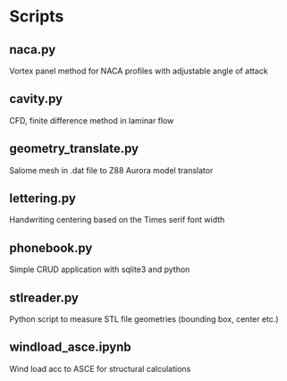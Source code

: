 # Scripts

## naca.py
Vortex panel method for NACA profiles with adjustable angle of attack

## cavity.py
CFD, finite difference method in laminar flow

## geometry_translate.py
Salome mesh in .dat file to Z88 Aurora model translator

## lettering.py
Handwriting centering based on the Times serif font width

## phonebook.py
Simple CRUD application with sqlite3 and python

## stlreader.py
Python script to measure STL file geometries (bounding box, center etc.)

## windload_asce.ipynb
Wind load acc to ASCE for structural calculations
